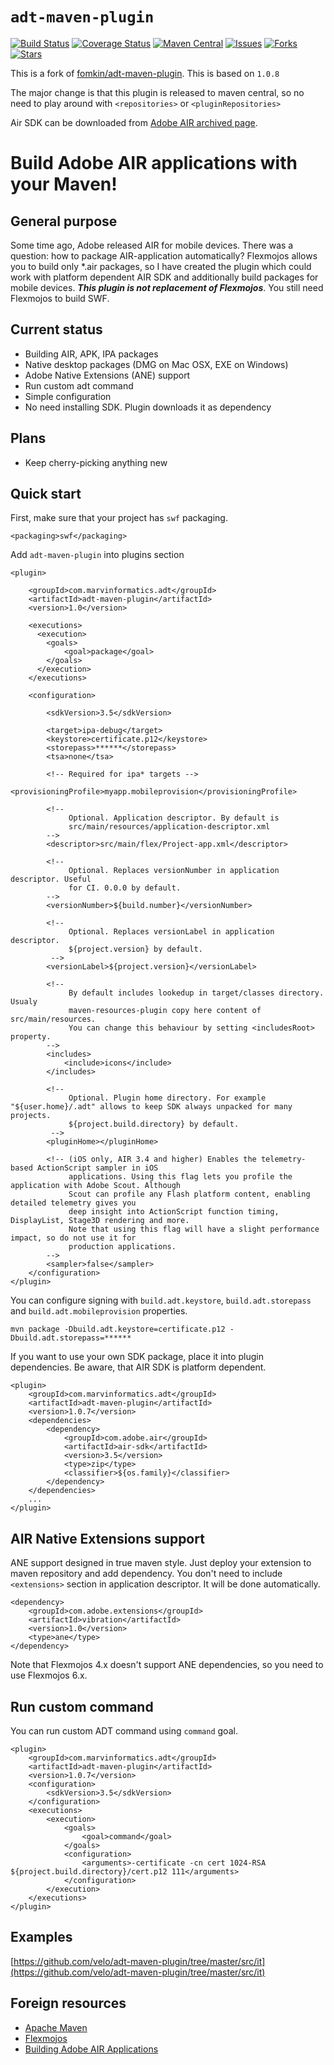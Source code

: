 # `adt-maven-plugin`

[![Build Status](https://travis-ci.org/velo/adt-maven-plugin.svg?branch=master)](https://travis-ci.org/velo/adt-maven-plugin?branch=master)
[![Coverage Status](https://coveralls.io/repos/github/velo/adt-maven-plugin/badge.svg?branch=master)](https://coveralls.io/github/velo/adt-maven-plugin?branch=master)
[![Maven Central](https://maven-badges.herokuapp.com/maven-central/com.marvinformatics.adt/adt-maven-plugin/badge.svg)](https://maven-badges.herokuapp.com/maven-central/com.marvinformatics.adt/adt-maven-plugin/)
[![Issues](https://img.shields.io/github/issues/velo/adt-maven-plugin.svg)](https://github.com/velo/adt-maven-plugin/issues)
[![Forks](https://img.shields.io/github/forks/velo/adt-maven-plugin.svg)](https://github.com/velo/adt-maven-plugin/network)
[![Stars](https://img.shields.io/github/stars/velo/adt-maven-plugin.svg)](https://github.com/velo/adt-maven-plugin/stargazers)

This is a fork of [fomkin/adt-maven-plugin](https://github.com/fomkin/adt-maven-plugin). This is based on `1.0.8`

The major change is that this plugin is released to maven central, so no need to play around with `<repositories>` or `<pluginRepositories>`

Air SDK can be downloaded from [Adobe AIR archived page](https://helpx.adobe.com/air/kb/archived-air-sdk-version.html).

Build Adobe AIR applications with your Maven!
=============================================

General purpose
---------------

Some time ago, Adobe released AIR for mobile devices. There was a question: how to package AIR-application automatically? Flexmojos allows you to build only \*.air packages, so I have created the plugin which could work with platform dependent AIR SDK and additionally build packages for mobile devices. ***This plugin is not replacement of Flexmojos***. You still need Flexmojos to build SWF.

Current status
----------------------

* Building AIR, APK, IPA packages
* Native desktop packages (DMG on Mac OSX, EXE on Windows)
* Adobe Native Extensions (ANE) support
* Run custom adt command
* Simple configuration
* No need installing SDK. Plugin downloads it as dependency 
 
Plans
--------------------------------------------

* Keep cherry-picking anything new

Quick start
-----------------------------------------------

First, make sure that your project has `swf` packaging.

    <packaging>swf</packaging>

Add `adt-maven-plugin` into plugins section

    <plugin>
    
        <groupId>com.marvinformatics.adt</groupId>
        <artifactId>adt-maven-plugin</artifactId>
        <version>1.0</version>
        
        <executions>
          <execution>
            <goals>
                <goal>package</goal>
            </goals>
          </execution>
        </executions>
        
        <configuration>
        
            <sdkVersion>3.5</sdkVersion>
            
            <target>ipa-debug</target>
            <keystore>certificate.p12</keystore>
            <storepass>******</storepass>
            <tsa>none</tsa>

            <!-- Required for ipa* targets -->
            <provisioningProfile>myapp.mobileprovision</provisioningProfile>
            
            <!-- 
                 Optional. Application descriptor. By default is 
                 src/main/resources/application-descriptor.xml
            -->
            <descriptor>src/main/flex/Project-app.xml</descriptor>
            
            <!-- 
                 Optional. Replaces versionNumber in application descriptor. Useful
                 for CI. 0.0.0 by default. 
            -->
            <versionNumber>${build.number}</versionNumber>
            
            <!-- 
                 Optional. Replaces versionLabel in application descriptor. 
                 ${project.version} by default.
             -->
            <versionLabel>${project.version}</versionLabel>
            
            <!-- 
                 By default includes lookedup in target/classes directory. Usualy
                 maven-resources-plugin copy here content of src/main/resources.
                 You can change this behaviour by setting <includesRoot> property. 
            -->
            <includes>
                <include>icons</include>
            </includes>
            
            <!-- 
                 Optional. Plugin home directory. For example "${user.home}/.adt" allows to keep SDK always unpacked for many projects.
                 ${project.build.directory} by default.
             -->
            <pluginHome></pluginHome>

            <!-- (iOS only, AIR 3.4 and higher) Enables the telemetry-based ActionScript sampler in iOS 
                 applications. Using this flag lets you profile the application with Adobe Scout. Although
                 Scout can profile any Flash platform content, enabling detailed telemetry gives you 
                 deep insight into ActionScript function timing, DisplayList, Stage3D rendering and more.
                 Note that using this flag will have a slight performance impact, so do not use it for
                 production applications.
            -->
            <sampler>false</sampler>
        </configuration>
    </plugin>

You can configure signing with `build.adt.keystore`, `build.adt.storepass` and `build.adt.mobileprovision` properties.

    mvn package -Dbuild.adt.keystore=certificate.p12 -Dbuild.adt.storepass=******

If you want to use your own SDK package, place it into plugin dependencies. Be aware, that AIR SDK is platform dependent.

    <plugin>
        <groupId>com.marvinformatics.adt</groupId>
        <artifactId>adt-maven-plugin</artifactId>
        <version>1.0.7</version>
        <dependencies>
            <dependency>
                <groupId>com.adobe.air</groupId>
                <artifactId>air-sdk</artifactId>
                <version>3.5</version>
                <type>zip</type>
                <classifier>${os.family}</classifier>
            </dependency>
        </dependencies>
        ...
    </plugin>

AIR Native Extensions support
-----------------------------------------------
    
ANE support designed in true maven style. Just deploy your extension to maven repository and add dependency. You don't need to include `<extensions>` section in application descriptor. It will be done automatically.

    <dependency>
        <groupId>com.adobe.extensions</groupId>
        <artifactId>vibration</artifactId>
        <version>1.0</version>
        <type>ane</type>
    </dependency>

Note that Flexmojos 4.x doesn't support ANE dependencies, so you need to use Flexmojos 6.x.

Run custom command
-----------------------------------------------

You can run custom ADT command using `command` goal. 

    <plugin>
        <groupId>com.marvinformatics.adt</groupId>
        <artifactId>adt-maven-plugin</artifactId>
        <version>1.0.7</version>
        <configuration>
            <sdkVersion>3.5</sdkVersion>
        </configuration>
        <executions>
            <execution>
                <goals>
                    <goal>command</goal>
                </goals>
                <configuration>
                    <arguments>-certificate -cn cert 1024-RSA ${project.build.directory}/cert.p12 111</arguments>
                </configuration>
            </execution>
        </executions>
    </plugin>

Examples
-----------------------------------------------

[https://github.com/velo/adt-maven-plugin/tree/master/src/it](https://github.com/velo/adt-maven-plugin/tree/master/src/it)

Foreign resources
-----------------------------------------------

* [Apache Maven](http://maven.apache.org)
* [Flexmojos](http://flexmojos.net)
* [Building Adobe AIR Applications](http://help.adobe.com/en_US/air/build/air_buildingapps.pdf)
